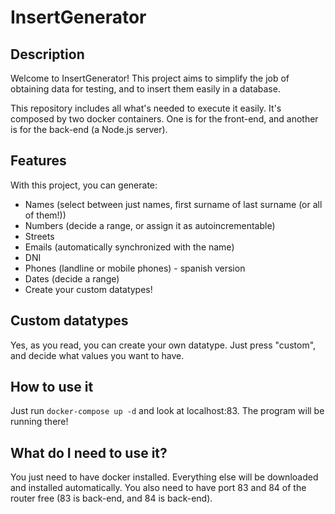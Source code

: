 # InsertGenerator

## Description
Welcome to InsertGenerator! This project aims to simplify the job of obtaining data for testing, and to insert them easily in a database.

This repository includes all what's needed to execute it easily. It's composed by two docker containers. One is for the front-end, and another is for the back-end (a Node.js server).

## Features
With this project, you can generate:
* Names (select between just names, first surname of last surname (or all of them!))
* Numbers (decide a range, or assign it as autoincrementable)
* Streets
* Emails (automatically synchronized with the name)
* DNI
* Phones (landline or mobile phones) - spanish version
* Dates (decide a range)
* Create your custom datatypes!

## Custom datatypes
Yes, as you read, you can create your own datatype. Just press "custom", and decide what values you want to have.

## How to use it
Just run `docker-compose up -d` and look at localhost:83. The program will be running there!

## What do I need to use it?
You just need to have docker installed. Everything else will be downloaded and installed automatically. You also need to have port 83 and 84 of the router free (83 is back-end, and 84 is back-end).
